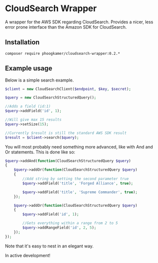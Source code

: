 # CloudSearch Wrapper
A wrapper for the AWS SDK regarding CloudSearch. Provides a nicer, less error prone interface than the Amazon SDK for
CloudSearch.

## Installation

```
composer require phoogkamer/cloudsearch-wrapper:0.2.*
```

## Example usage

Below is a simple search example.

```php
$client = new CloudSearchClient($endpoint, $key, $secret);

$query = new CloudSearchStructuredQuery();

//Adds a field (id:1)
$query->addField('id', 1);

//Will give max 15 results
$query->setSize(15);

//Currently $result is still the standard AWS SDK result
$result = $client->search($query);
```

You will most probably need something more advanced, like with And and Or statements. This is done like so:

```php
$query->addAnd(function(CloudSearchStructuredQuery $query)
{
    $query->addOr(function(CloudSearchStructuredQuery $query)
    {
        //Add string by setting the second parameter true
        $query->addField('title', 'Forged Alliance', true);

        $query->addField('title', 'Supreme Commander', true);
    });

    $query->addOr(function(CloudSearchStructuredQuery $query)
    {
        $query->addField('id', 1);

        //Gets everything within a range from 2 to 5
        $query->addRangeField('id', 2, 5);
    });
});
```

Note that it's easy to nest in an elegant way.

In active development!
